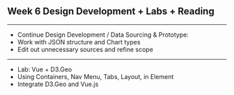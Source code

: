 ## Week 6 Design Development + Labs + Reading
---
* Continue Design Development / Data Sourcing & Prototype:
* Work with JSON structure and Chart types
* Edit out unnecessary sources and refine scope
---
* Lab: Vue + D3.Geo
* Using Containers, Nav Menu, Tabs, Layout, in Element
* Integrate D3.Geo and Vue.js